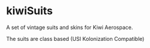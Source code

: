 # kiwiSuits

A set of vintage suits and skins for Kiwi Aerospace.

The suits are class based (USI Kolonization Compatible)
